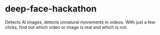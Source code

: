 # deep-face-hackathon
Detects AI images, detects unnatural movements in videos. With just a few clicks, find out which video or image is real and which is not.

